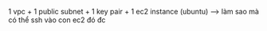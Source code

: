 1 vpc + 1 public subnet + 1 key pair + 1 ec2 instance (ubuntu)
--> làm sao mà có thể ssh vào con ec2 đó đc

